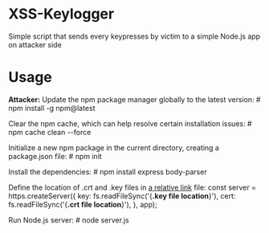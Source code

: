 # XSS-Keylogger
Simple script that sends every keypresses by victim to a simple Node.js app on attacker side

# Usage
**Attacker:**
Update the npm package manager globally to the latest version:
        # npm install -g npm@latest

Clear the npm cache, which can help resolve certain installation issues:
        # npm cache clean --force

Initialize a new npm package in the current directory, creating a package.json file:
        # npm init

Install the dependencies:
        # npm install express body-parser

Define the location of .crt and .key files in [a relative link](server.js) file:
        const server = https.createServer({
        key: fs.readFileSync('{**.key file location**}'),
        cert: fs.readFileSync('{**.crt file location**}'),
        }, app);

Run Node.js server:
        # node server.js

